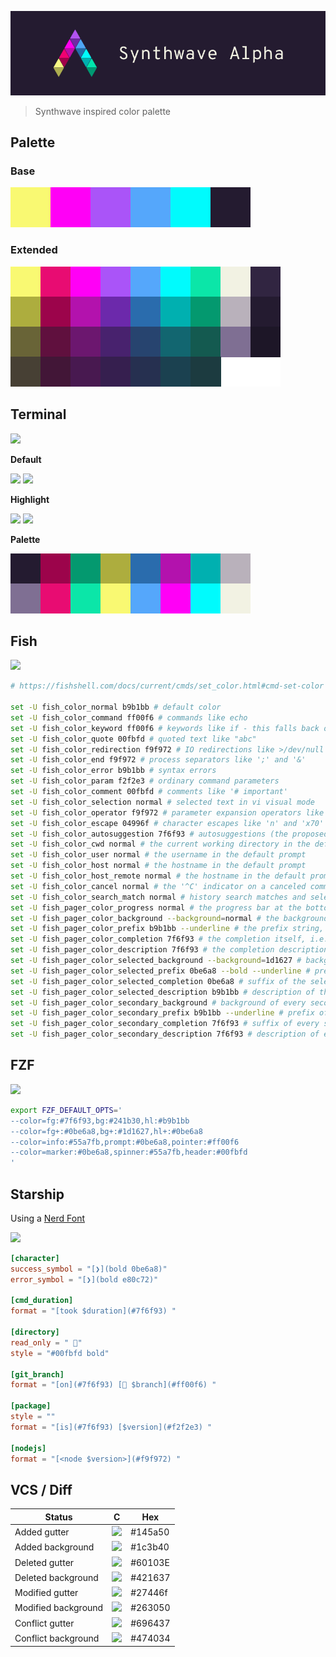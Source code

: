 
![](./assets/synthwave_alpha_logo.png)
> Synthwave inspired color palette

## Palette

### Base
![](./assets/palette_default.png)

### Extended
![](./assets/palette_extended.png)

## Terminal
![](https://via.placeholder.com/640x240/dddddd/?text=screenshot)

**Default**

![](https://via.placeholder.com/48/f2f2e3/?text=+)
![](https://via.placeholder.com/48/241b30/?text=+)

**Highlight**

![](https://via.placeholder.com/48/241b30/?text=+)
![](https://via.placeholder.com/48/0be6a8/?text=+)

**Palette**

![](./assets/palette_terminal.png)

## Fish
![](https://via.placeholder.com/640x240/dddddd/?text=screenshot)
```sh
# https://fishshell.com/docs/current/cmds/set_color.html#cmd-set-color

set -U fish_color_normal b9b1bb # default color
set -U fish_color_command ff00f6 # commands like echo
set -U fish_color_keyword ff00f6 # keywords like if - this falls back on the command color if unset
set -U fish_color_quote 00fbfd # quoted text like "abc"
set -U fish_color_redirection f9f972 # IO redirections like >/dev/null
set -U fish_color_end f9f972 # process separators like ';' and '&'
set -U fish_color_error b9b1bb # syntax errors
set -U fish_color_param f2f2e3 # ordinary command parameters
set -U fish_color_comment 00fbfd # comments like '# important'
set -U fish_color_selection normal # selected text in vi visual mode
set -U fish_color_operator f9f972 # parameter expansion operators like '*' and '~'
set -U fish_color_escape 04996f # character escapes like 'n' and 'x70'
set -U fish_color_autosuggestion 7f6f93 # autosuggestions (the proposed rest of a command)
set -U fish_color_cwd normal # the current working directory in the default prompt
set -U fish_color_user normal # the username in the default prompt
set -U fish_color_host normal # the hostname in the default prompt
set -U fish_color_host_remote normal # the hostname in the default prompt for remote sessions (like ssh)
set -U fish_color_cancel normal # the '^C' indicator on a canceled command
set -U fish_color_search_match normal # history search matches and selected pager items (background only)
set -U fish_pager_color_progress normal # the progress bar at the bottom left corner
set -U fish_pager_color_background --background=normal # the background color of a line
set -U fish_pager_color_prefix b9b1bb --underline # the prefix string, i.e. the string that is to be completed
set -U fish_pager_color_completion 7f6f93 # the completion itself, i.e. the proposed rest of the string
set -U fish_pager_color_description 7f6f93 # the completion description
set -U fish_pager_color_selected_background --background=1d1627 # background of the selected completion
set -U fish_pager_color_selected_prefix 0be6a8 --bold --underline # prefix of the selected completion
set -U fish_pager_color_selected_completion 0be6a8 # suffix of the selected completion
set -U fish_pager_color_selected_description b9b1bb # description of the selected completion
set -U fish_pager_color_secondary_background # background of every second unselected completion
set -U fish_pager_color_secondary_prefix b9b1bb --underline # prefix of every second unselected completion
set -U fish_pager_color_secondary_completion 7f6f93 # suffix of every second unselected completion
set -U fish_pager_color_secondary_description 7f6f93 # description of every second unselected completion

```

## FZF
![](https://via.placeholder.com/640x240/dddddd/?text=screenshot)
```sh
export FZF_DEFAULT_OPTS='
--color=fg:#7f6f93,bg:#241b30,hl:#b9b1bb
--color=fg+:#0be6a8,bg+:#1d1627,hl+:#0be6a8
--color=info:#55a7fb,prompt:#0be6a8,pointer:#ff00f6
--color=marker:#0be6a8,spinner:#55a7fb,header:#00fbfd
'

```

## Starship
Using a [Nerd Font](https://www.nerdfonts.com/)

![](https://via.placeholder.com/640x240/dddddd/?text=screenshot)

```toml
[character]
success_symbol = "[❯](bold 0be6a8)"
error_symbol = "[❯](bold e80c72)"

[cmd_duration]
format = "[took $duration](#7f6f93) "

[directory]
read_only = " "
style = "#00fbfd bold"

[git_branch]
format = "[on](#7f6f93) [ $branch](#ff00f6) "

[package]
style = ""
format = "[is](#7f6f93) [$version](#f2f2e3) "

[nodejs]
format = "[<node $version>](#f9f972) "

```

## VCS / Diff

Status | C | Hex
--- | --- | ---
Added gutter  | ![](https://via.placeholder.com/24/145a50/?text=+) | #145a50
Added background | ![](https://via.placeholder.com/24/1c3b40/?text=+) | #1c3b40
Deleted gutter  | ![](https://via.placeholder.com/24/60103E/?text=+) | #60103E
Deleted background | ![](https://via.placeholder.com/24/421637/?text=+) | #421637
Modified gutter  | ![](https://via.placeholder.com/24/27446f/?text=+) | #27446f
Modified background | ![](https://via.placeholder.com/24/263050/?text=+) | #263050
Conflict gutter  | ![](https://via.placeholder.com/24/696437/?text=+) | #696437
Conflict background | ![](https://via.placeholder.com/24/474034/?text=+) | #474034


